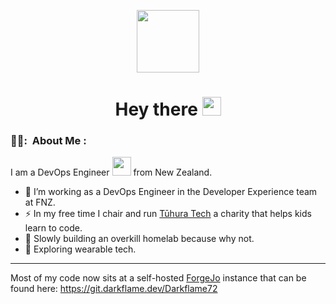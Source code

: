 
<p align="center"><img src="https://media.giphy.com/media/M9gbBd9nbDrOTu1Mqx/giphy.gif" width="100"/></p>
<h1 align="center">Hey there <img src="https://media.giphy.com/media/hvRJCLFzcasrR4ia7z/giphy.gif" width="30px"></h1>

### 👨‍💻: &nbsp;About Me :

I am a DevOps Engineer <img src="https://media.giphy.com/media/WUlplcMpOCEmTGBtBW/giphy.gif" width="30"> from New Zealand.

- 🔭 I’m working as a DevOps Engineer in the Developer Experience team at FNZ.
- ⚡  In my free time I chair and run [Tūhura Tech](https://tuhuratech.org.nz) a charity that helps kids learn to code.
- 📝 Slowly building an overkill homelab because why not.
- 🌱 Exploring wearable tech.

---

Most of my code now sits at a self-hosted [ForgeJo](https://forgejo.org) instance that can be found here: https://git.darkflame.dev/Darkflame72
